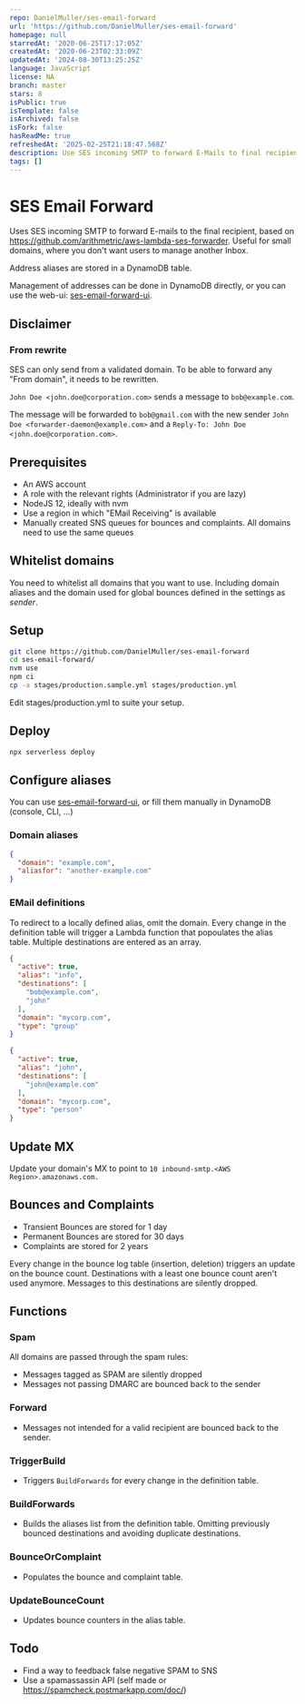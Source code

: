 ```yaml
---
repo: DanielMuller/ses-email-forward
url: 'https://github.com/DanielMuller/ses-email-forward'
homepage: null
starredAt: '2020-06-25T17:17:05Z'
createdAt: '2020-06-23T02:33:09Z'
updatedAt: '2024-08-30T13:25:25Z'
language: JavaScript
license: NA
branch: master
stars: 8
isPublic: true
isTemplate: false
isArchived: false
isFork: false
hasReadMe: true
refreshedAt: '2025-02-25T21:18:47.568Z'
description: Use SES incoming SMTP to forward E-Mails to final recipient
tags: []
---
```


# SES Email Forward
Uses SES incoming SMTP to forward E-mails to the final recipient, based on https://github.com/arithmetric/aws-lambda-ses-forwarder. Useful for small domains, where you don't want users to manage another Inbox.

Address aliases are stored in a DynamoDB table.

Management of addresses can be done in DynamoDB directly, or you can use the web-ui: [ses-email-forward-ui](https://github.com/DanielMuller/ses-email-forward-ui).
## Disclaimer
### From rewrite
SES can only send from a validated domain. To be able to forward any "From domain", it needs to be rewritten.

`John Doe <john.doe@corporation.com>` sends a message to `bob@example.com`.

The message will be forwarded to `bob@gmail.com` with the new sender `John Doe <forwarder-daemon@example.com>` and a `Reply-To: John Doe <john.doe@corporation.com>`.

## Prerequisites
* An AWS account
* A role with the relevant rights (Administrator if you are lazy)
* NodeJS 12, ideally with nvm
* Use a region in which "EMail Receiving" is available
* Manually created SNS queues for bounces and complaints. All domains need to use the same queues

## Whitelist domains
You need to whitelist all domains that you want to use. Including domain aliases and the domain used for global bounces defined in the settings as _sender_.

## Setup
```bash
git clone https://github.com/DanielMuller/ses-email-forward
cd ses-email-forward/
nvm use
npm ci
cp -a stages/production.sample.yml stages/production.yml
```
Edit stages/production.yml to suite your setup.

## Deploy
```bash
npx serverless deploy
```

## Configure aliases
You can use [ses-email-forward-ui](https://github.com/DanielMuller/ses-email-forward-ui), or fill them manually in DynamoDB (console, CLI, ...)

### Domain aliases
```json
{
  "domain": "example.com",
  "aliasfor": "another-example.com"
}
```

### EMail definitions
To redirect to a locally defined alias, omit the domain. Every change in the definition table will trigger a Lambda function that popoulates the alias table. Multiple destinations are entered as an array.

```json
{
  "active": true,
  "alias": "info",
  "destinations": [
    "bob@example.com",
    "john"
  ],
  "domain": "mycorp.com",
  "type": "group"
}
```
```json
{
  "active": true,
  "alias": "john",
  "destinations": [
    "john@example.com"
  ],
  "domain": "mycorp.com",
  "type": "person"
}
```

## Update MX
Update your domain's MX to point to `10 inbound-smtp.<AWS Region>.amazonaws.com.`

## Bounces and Complaints
* Transient Bounces are stored for 1 day
* Permanent Bounces are stored for 30 days
* Complaints are stored for 2 years

Every change in the bounce log table (insertion, deletion) triggers an update on the bounce count. Destinations with a least one bounce count aren't used anymore. Messages to this destinations are silently dropped.

## Functions
### Spam
All domains are passed through the spam rules:
* Messages tagged as SPAM are silently dropped
* Messages not passing DMARC are bounced back to the sender

### Forward
* Messages not intended for a valid recipient are bounced back to the sender.

### TriggerBuild
* Triggers `BuildForwards` for every change in the definition table.

### BuildForwards
* Builds the aliases list from the definition table. Omitting previously bounced destinations and avoiding duplicate destinations.

### BounceOrComplaint
* Populates the bounce and complaint table.

### UpdateBounceCount
* Updates bounce counters in the alias table.

## Todo
* Find a way to feedback false negative SPAM to SNS
* Use a spamassassin API (self made or https://spamcheck.postmarkapp.com/doc/)
